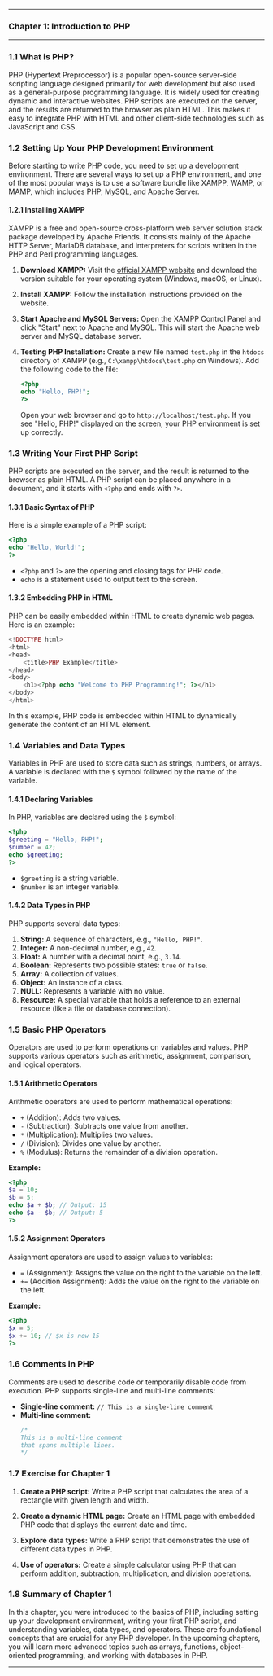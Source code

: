 
---

### **Chapter 1: Introduction to PHP**

---

### **1.1 What is PHP?**

PHP (Hypertext Preprocessor) is a popular open-source server-side scripting language designed primarily for web development but also used as a general-purpose programming language. It is widely used for creating dynamic and interactive websites. PHP scripts are executed on the server, and the results are returned to the browser as plain HTML. This makes it easy to integrate PHP with HTML and other client-side technologies such as JavaScript and CSS.

### **1.2 Setting Up Your PHP Development Environment**

Before starting to write PHP code, you need to set up a development environment. There are several ways to set up a PHP environment, and one of the most popular ways is to use a software bundle like XAMPP, WAMP, or MAMP, which includes PHP, MySQL, and Apache Server.

#### **1.2.1 Installing XAMPP**

XAMPP is a free and open-source cross-platform web server solution stack package developed by Apache Friends. It consists mainly of the Apache HTTP Server, MariaDB database, and interpreters for scripts written in the PHP and Perl programming languages.

1. **Download XAMPP:** Visit the [official XAMPP website](https://www.apachefriends.org) and download the version suitable for your operating system (Windows, macOS, or Linux).

2. **Install XAMPP:** Follow the installation instructions provided on the website.

3. **Start Apache and MySQL Servers:** Open the XAMPP Control Panel and click "Start" next to Apache and MySQL. This will start the Apache web server and MySQL database server.

4. **Testing PHP Installation:** Create a new file named `test.php` in the `htdocs` directory of XAMPP (e.g., `C:\xampp\htdocs\test.php` on Windows). Add the following code to the file:

   ```php
   <?php
   echo "Hello, PHP!";
   ?>
   ```

   Open your web browser and go to `http://localhost/test.php`. If you see "Hello, PHP!" displayed on the screen, your PHP environment is set up correctly.

### **1.3 Writing Your First PHP Script**

PHP scripts are executed on the server, and the result is returned to the browser as plain HTML. A PHP script can be placed anywhere in a document, and it starts with `<?php` and ends with `?>`.

#### **1.3.1 Basic Syntax of PHP**

Here is a simple example of a PHP script:

```php
<?php
echo "Hello, World!";
?>
```

- `<?php` and `?>` are the opening and closing tags for PHP code.
- `echo` is a statement used to output text to the screen.

#### **1.3.2 Embedding PHP in HTML**

PHP can be easily embedded within HTML to create dynamic web pages. Here is an example:

```php
<!DOCTYPE html>
<html>
<head>
    <title>PHP Example</title>
</head>
<body>
    <h1><?php echo "Welcome to PHP Programming!"; ?></h1>
</body>
</html>
```

In this example, PHP code is embedded within HTML to dynamically generate the content of an HTML element.

### **1.4 Variables and Data Types**

Variables in PHP are used to store data such as strings, numbers, or arrays. A variable is declared with the `$` symbol followed by the name of the variable.

#### **1.4.1 Declaring Variables**

In PHP, variables are declared using the `$` symbol:

```php
<?php
$greeting = "Hello, PHP!";
$number = 42;
echo $greeting;
?>
```

- `$greeting` is a string variable.
- `$number` is an integer variable.

#### **1.4.2 Data Types in PHP**

PHP supports several data types:

1. **String:** A sequence of characters, e.g., `"Hello, PHP!"`.
2. **Integer:** A non-decimal number, e.g., `42`.
3. **Float:** A number with a decimal point, e.g., `3.14`.
4. **Boolean:** Represents two possible states: `true` or `false`.
5. **Array:** A collection of values.
6. **Object:** An instance of a class.
7. **NULL:** Represents a variable with no value.
8. **Resource:** A special variable that holds a reference to an external resource (like a file or database connection).

### **1.5 Basic PHP Operators**

Operators are used to perform operations on variables and values. PHP supports various operators such as arithmetic, assignment, comparison, and logical operators.

#### **1.5.1 Arithmetic Operators**

Arithmetic operators are used to perform mathematical operations:

- `+` (Addition): Adds two values.
- `-` (Subtraction): Subtracts one value from another.
- `*` (Multiplication): Multiplies two values.
- `/` (Division): Divides one value by another.
- `%` (Modulus): Returns the remainder of a division operation.

**Example:**

```php
<?php
$a = 10;
$b = 5;
echo $a + $b; // Output: 15
echo $a - $b; // Output: 5
?>
```

#### **1.5.2 Assignment Operators**

Assignment operators are used to assign values to variables:

- `=` (Assignment): Assigns the value on the right to the variable on the left.
- `+=` (Addition Assignment): Adds the value on the right to the variable on the left.

**Example:**

```php
<?php
$x = 5;
$x += 10; // $x is now 15
?>
```

### **1.6 Comments in PHP**

Comments are used to describe code or temporarily disable code from execution. PHP supports single-line and multi-line comments:

- **Single-line comment:** `// This is a single-line comment`
- **Multi-line comment:** 
  ```php
  /*
  This is a multi-line comment
  that spans multiple lines.
  */
  ```

### **1.7 Exercise for Chapter 1**

1. **Create a PHP script:** Write a PHP script that calculates the area of a rectangle with given length and width.
   
2. **Create a dynamic HTML page:** Create an HTML page with embedded PHP code that displays the current date and time.

3. **Explore data types:** Write a PHP script that demonstrates the use of different data types in PHP.

4. **Use of operators:** Create a simple calculator using PHP that can perform addition, subtraction, multiplication, and division operations.

### **1.8 Summary of Chapter 1**

In this chapter, you were introduced to the basics of PHP, including setting up your development environment, writing your first PHP script, and understanding variables, data types, and operators. These are foundational concepts that are crucial for any PHP developer. In the upcoming chapters, you will learn more advanced topics such as arrays, functions, object-oriented programming, and working with databases in PHP.

---

